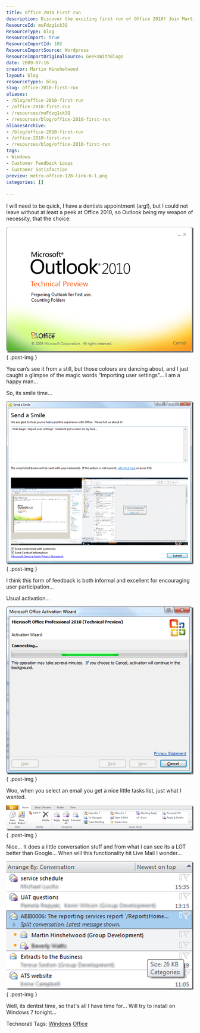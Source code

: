 ```yaml
---
title: Office 2010 First run
description: Discover the exciting first run of Office 2010! Join Martin Hinshelwood as he explores new features and user-friendly enhancements. Dive in now!
ResourceId: muFdzg1ck3Q
ResourceType: blog
ResourceImport: true
ResourceImportId: 102
ResourceImportSource: Wordpress
ResourceImportOriginalSource: GeeksWithBlogs
date: 2009-07-16
creator: Martin Hinshelwood
layout: blog
resourceTypes: blog
slug: office-2010-first-run
aliases:
- /blog/office-2010-first-run
- /office-2010-first-run
- /resources/muFdzg1ck3Q
- /resources/blog/office-2010-first-run
aliasesArchive:
- /blog/office-2010-first-run
- /office-2010-first-run
- /resources/blog/office-2010-first-run
tags:
- Windows
- Customer Feedback Loops
- Customer Satisfaction
preview: metro-office-128-link-6-1.png
categories: []

---
```

I will need to be quick, I have a dentists appointment (arg!), but I could not leave without at least a peek at Office 2010, so Outlook being my weapon of necessity, that the choice:

[![image](images/Office2010Firstrun_E6A7-image_thumb-5-6.png)](http://blog.hinshelwood.com/files/2011/05/GWB-WindowsLiveWriter-Office2010Firstrun_E6A7-image_2.png)
{ .post-img }

You can’s see it from a still, but those colours are dancing about, and I just caught a glimpse of the magic words “Importing user settings”… I am a happy man…

So, its smile time…

[![image](images/Office2010Firstrun_E6A7-image_thumb_1-1-2.png)](http://blog.hinshelwood.com/files/2011/05/GWB-WindowsLiveWriter-Office2010Firstrun_E6A7-image_4.png)
{ .post-img }

I think this form of feedback is both informal and excellent for encouraging user participation…

Usual activation…

[![image](images/Office2010Firstrun_E6A7-image_thumb_2-2-3.png)](http://blog.hinshelwood.com/files/2011/05/GWB-WindowsLiveWriter-Office2010Firstrun_E6A7-image_6.png)
{ .post-img }

Woo, when you select an email you get a nice little tasks list, just what I wanted.

[![image](images/Office2010Firstrun_E6A7-image_thumb_3-3-4.png)](http://blog.hinshelwood.com/files/2011/05/GWB-WindowsLiveWriter-Office2010Firstrun_E6A7-image_8.png)
{ .post-img }

Nice… It does a little conversation stuff and from what I can see its a LOT better than Google… When will this functionality hit Live Mail I wonder…

[![image](images/Office2010Firstrun_E6A7-image_thumb_4-4-5.png)](http://blog.hinshelwood.com/files/2011/05/GWB-WindowsLiveWriter-Office2010Firstrun_E6A7-image_10.png)
{ .post-img }

Well, its dentist time, so that's all I have time for… Will try to install on Windows 7 tonight…

Technorati Tags: [Windows](http://technorati.com/tags/Windows) [Office](http://technorati.com/tags/Office)
